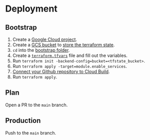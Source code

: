 # Deployment

## Bootstrap

1. Create a [Google Cloud project](https://cloud.google.com/resource-manager/docs/creating-managing-projects).
1. Create a [GCS bucket](https://cloud.google.com/storage/docs/creating-buckets) to [store the terraform state](https://cloud.google.com/docs/terraform/resource-management/store-state).
1. `cd` into the [bootstrap folder](./infra/terraform/bootstrap).
1. Create a [`terraform.tfvars`](https://developer.hashicorp.com/terraform/language/values/variables#variable-definitions-tfvars-files) file and fill out the variables.
1. Run `terraform init -backend-config=bucket=<tfstate_bucket>`.
1. Run `terraform apply -target=module.enable_services`.
1. [Connect your Github repository to Cloud Build](https://cloud.google.com/build/docs/automating-builds/github/connect-repo-github?generation=1st-gen).
1. Run `terraform apply`.

## Plan

Open a PR to the `main` branch.

## Production

Push to the `main` branch.
